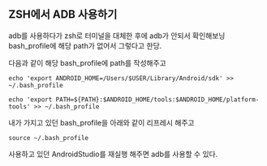 ## ZSH에서 ADB 사용하기

adb를 사용하다가 zsh로 터미널을 대체한 후에 adb가 안되서 확인해보닝 bash_profile에 해당 path가 없어서 그렇다고 한당.

다음과 같이 해당 bash_profile에 path를 작성해주고

```
echo 'export ANDROID_HOME=/Users/$USER/Library/Android/sdk' >> ~/.bash_profile

echo 'export PATH=${PATH}:$ANDROID_HOME/tools:$ANDROID_HOME/platform-tools' >> ~/.bash_profile
```

내가 가지고 있던 bash_profile을 아래와 같이 리프레시 해주고

```
source ~/.bash_profile
```

사용하고 있던 AndroidStudio를 재실행 해주면 adb를 사용할 수 있다. 